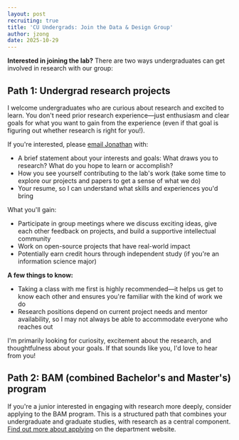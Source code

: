 ```yaml
---
layout: post
recruiting: true
title: 'CU Undergrads: Join the Data & Design Group'
author: jzong
date: 2025-10-29
---
```



**Interested in joining the lab?** There are two ways undergraduates can get involved in research with our group:

## Path 1: Undergrad research projects
I welcome undergraduates who are curious about research and excited to learn. You don't need prior research experience—just enthusiasm and clear goals for what you want to gain from the experience (even if that goal is figuring out whether research is right for you!).

If you're interested, please [email Jonathan](mailto:jzong@colorado.edu) with:
- A brief statement about your interests and goals: What draws you to research? What do you hope to learn or accomplish?
- How you see yourself contributing to the lab's work (take some time to explore our projects and papers to get a sense of what we do)
- Your resume, so I can understand what skills and experiences you'd bring

What you'll gain:
- Participate in group meetings where we discuss exciting ideas, give each other feedback on projects, and build a supportive intellectual community
- Work on open-source projects that have real-world impact
- Potentially earn credit hours through independent study (if you're an information science major)

**A few things to know:**
- Taking a class with me first is highly recommended—it helps us get to know each other and ensures you're familiar with the kind of work we do
- Research positions depend on current project needs and mentor availability, so I may not always be able to accommodate everyone who reaches out

I'm primarily looking for curiosity, excitement about the research, and thoughtfulness about your goals. If that sounds like you, I'd love to hear from you!

## Path 2: BAM (combined Bachelor's and Master's) program
If you're a junior interested in engaging with research more deeply, consider applying to the BAM program. This is a structured path that combines your undergraduate and graduate studies, with research as a central component. [Find out more about applying](https://www.colorado.edu/cmdi/infoscience/bam-information-science-bachelors-accelerated-masters) on the department website.